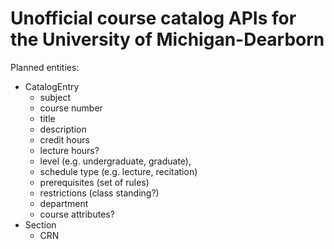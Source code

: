 # Unofficial course catalog APIs for the University of Michigan-Dearborn

Planned entities:

* CatalogEntry
  * subject
  * course number
  * title
  * description
  * credit hours
  * lecture hours?
  * level (e.g. undergraduate, graduate),
  * schedule type (e.g. lecture, recitation)
  * prerequisites (set of rules)
  * restrictions (class standing?)
  * department
  * course attributes?
* Section
  * CRN